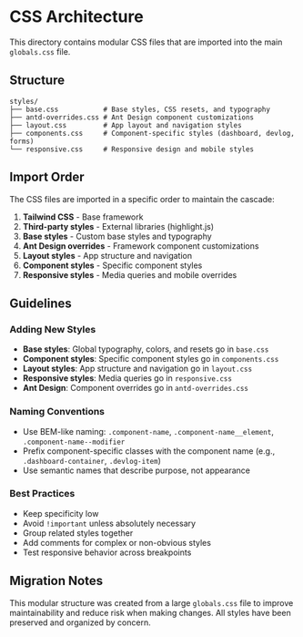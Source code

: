 # CSS Architecture

This directory contains modular CSS files that are imported into the main `globals.css` file.

## Structure

```
styles/
├── base.css           # Base styles, CSS resets, and typography
├── antd-overrides.css # Ant Design component customizations
├── layout.css         # App layout and navigation styles
├── components.css     # Component-specific styles (dashboard, devlog, forms)
└── responsive.css     # Responsive design and mobile styles
```

## Import Order

The CSS files are imported in a specific order to maintain the cascade:

1. **Tailwind CSS** - Base framework
2. **Third-party styles** - External libraries (highlight.js)
3. **Base styles** - Custom base styles and typography
4. **Ant Design overrides** - Framework component customizations
5. **Layout styles** - App structure and navigation
6. **Component styles** - Specific component styles
7. **Responsive styles** - Media queries and mobile overrides

## Guidelines

### Adding New Styles

- **Base styles**: Global typography, colors, and resets go in `base.css`
- **Component styles**: Specific component styles go in `components.css`
- **Layout styles**: App structure and navigation go in `layout.css`
- **Responsive styles**: Media queries go in `responsive.css`
- **Ant Design**: Component overrides go in `antd-overrides.css`

### Naming Conventions

- Use BEM-like naming: `.component-name`, `.component-name__element`, `.component-name--modifier`
- Prefix component-specific classes with the component name (e.g., `.dashboard-container`, `.devlog-item`)
- Use semantic names that describe purpose, not appearance

### Best Practices

- Keep specificity low
- Avoid `!important` unless absolutely necessary
- Group related styles together
- Add comments for complex or non-obvious styles
- Test responsive behavior across breakpoints

## Migration Notes

This modular structure was created from a large `globals.css` file to improve maintainability and reduce risk when making changes. All styles have been preserved and organized by concern.
